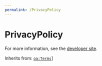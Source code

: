 ```yaml
---
permalink: /PrivacyPolicy
---
```


# PrivacyPolicy


For more information, see the [developer site](https://developer.openactive.io/data-model/types/privacypolicy).

Inherits from: [`oa:Terms`](https://openactive.io/Terms)]
